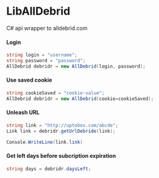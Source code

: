 # LibAllDebrid

C# api wrapper to alldebrid.com

#### Login
```c#
string login = "username";
string password = "password";
AllDebrid debridr = new AllDebrid(login, password);
```

#### Use saved cookie
```c#
string cookieSaved = "cookie-value";
AllDebrid debridr = new AllDebrid(cookie=cookieSaved);
````

#### Unleash URL
```c#
string link = "http://uptobox.com/abcde";
Link link = debridr.getUrlDebride(link);

Console.WriteLine(link.link)
```

#### Get left days before subcription expiration
```c#
string days = debridr.daysLeft;
```
  


